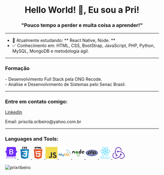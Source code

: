 <h1 align="center">Hello World! 👋, Eu sou a Pri! </h1>
<h3 align="center"> "Pouco tempo a perder e muita coisa a aprender!" </h3>
<hr />

- 🌱 Atualmente estudando: ** React Native, Node. **
- ✅ Conhecimento em: HTML, CSS, BootStrap, JavaScript, PHP, Python, MySQL, MongoDB e metodologia ágil.
 <hr />
 
<h3> Formação </h3>
- Desenvolvimento Full Stack pela ONG Recode. <br />
- Análise e Desenvolvimento de Sistemas pelo Senac Brasil.

<hr />

<h3 align="left">Entre em contato comigo:</h3>
<p align="left">
<a href="https://www.linkedin.com/in/priscila-ribeiro-998412189/" target="blank">LinkedIn</a>
</p>
<p align="left"> Email: priscila.sribeiro@yahoo.com.br </p>

<hr />
<h3 align="left">Languages and Tools:</h3>
<p align="left"> <a href="https://getbootstrap.com" target="_blank"> <img src="https://raw.githubusercontent.com/devicons/devicon/master/icons/bootstrap/bootstrap-plain-wordmark.svg" alt="bootstrap" width="40" height="40"/> </a> <a href="https://www.w3schools.com/css/" target="_blank"> <img src="https://raw.githubusercontent.com/devicons/devicon/master/icons/css3/css3-original-wordmark.svg" alt="css3" width="40" height="40"/> </a> <a href="https://www.w3.org/html/" target="_blank"> <img src="https://raw.githubusercontent.com/devicons/devicon/master/icons/html5/html5-original-wordmark.svg" alt="html5" width="40" height="40"/> </a> <a href="https://developer.mozilla.org/en-US/docs/Web/JavaScript" target="_blank"> <img src="https://raw.githubusercontent.com/devicons/devicon/master/icons/javascript/javascript-original.svg" alt="javascript" width="40" height="40"/> </a> <a href="https://www.mysql.com/" target="_blank"> <img src="https://raw.githubusercontent.com/devicons/devicon/master/icons/mysql/mysql-original-wordmark.svg" alt="mysql" width="40" height="40"/> </a> <a href="https://nodejs.org" target="_blank"> <img src="https://raw.githubusercontent.com/devicons/devicon/master/icons/nodejs/nodejs-original-wordmark.svg" alt="nodejs" width="40" height="40"/> </a> <a href="https://www.php.net" target="_blank"> <img src="https://raw.githubusercontent.com/devicons/devicon/master/icons/php/php-original.svg" alt="php" width="40" height="40"/> </a> <a href="https://reactjs.org/" target="_blank"> <img src="https://raw.githubusercontent.com/devicons/devicon/master/icons/react/react-original-wordmark.svg" alt="react" width="40" height="40"/> </a> <a href="https://redux.js.org" target="_blank"> <img src="https://raw.githubusercontent.com/devicons/devicon/master/icons/redux/redux-original.svg" alt="redux" width="40" height="40"/> </a> </p>

<p><img align="center" src="https://github-readme-stats.vercel.app/api/top-langs?username=prixribeiro&show_icons=true&locale=en&layout=compact" alt="prixribeiro" /></p>

